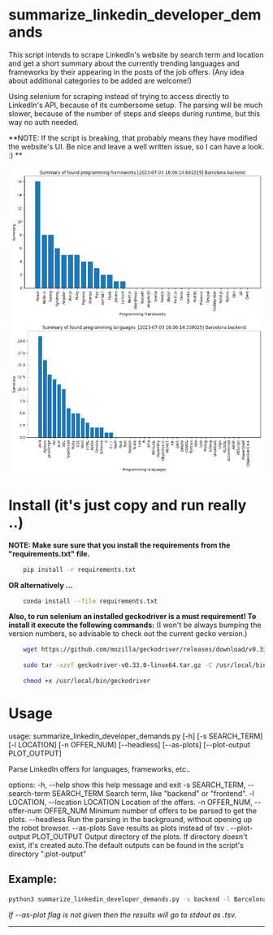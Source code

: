 summarize_linkedin_developer_demands
====================================

This script intends to scrape LinkedIn's website by search term and location and get a short summary about the
currently trending languages and frameworks by their appearing in the posts of the job offers.
(Any idea about additional categories to be added are welcome!)

Using selenium for scraping instead of trying to access directly to LinkedIn's API, because of its cumbersome setup.
The parsing will be much slower, because of the number of steps and sleeps during runtime, but this way no auth needed.

**NOTE: If the script is breaking, that probably means they have modified the website's UI. Be nice and leave a well written issue, so I can have a look. :) **

![plot-example-1](./example-output/frameworks-counter.png)
![plot-example-2](./example-output/languages-counter.png)

# Install (it's just copy and run really ..)

**NOTE: Make sure sure that you install the requirements from the
"requirements.txt" file.** 

```bash
    pip install -r requirements.txt
```

**OR alternatively ...**

```bash
    conda install --file requirements.txt
```

**Also, to run selenium an installed geckodriver is a must requirement!
To install it execute the following commands:**
(I won't be always bumping the version numbers, so advisable to check out the current gecko version.)

```bash
    wget https://github.com/mozilla/geckodriver/releases/download/v0.33.0/geckodriver-v0.33.0-linux64.tar.gz
```

```bash
    sudo tar -xzvf geckodriver-v0.33.0-linux64.tar.gz -C /usr/local/bin
```

```bash
    chmod +x /usr/local/bin/geckodriver
```

# Usage

usage: summarize_linkedin_developer_demands.py [-h] [-s SEARCH_TERM] [-l LOCATION] [-n OFFER_NUM] [--headless] [--as-plots] [--plot-output PLOT_OUTPUT]

Parse LinkedIn offers for languages, frameworks, etc..

options:
  -h, --help            show this help message and exit
  -s SEARCH_TERM, --search-term SEARCH_TERM
                        Search term, like "backend" or "frontend".
  -l LOCATION, --location LOCATION
                        Location of the offers.
  -n OFFER_NUM, --offer-num OFFER_NUM
                        Minimum number of offers to be parsed to get the plots.
  --headless            Run the parsing in the background, without opening up the robot browser.
  --as-plots            Save results as plots instead of tsv .
  --plot-output PLOT_OUTPUT
                        Output directory of the plots. If directory doesn't exist, it's created auto.The default outputs can be found in the script's directory ".plot-output"

## Example:

```bash
python3 summarize_linkedin_developer_demands.py -s backend -l Barcelona -n <minimum number of offers to parse> --as-plot ---plot-output <output directory for the plots>
```

*If --as-plot flag is not given then the results will go to stdout as .tsv.*

---
